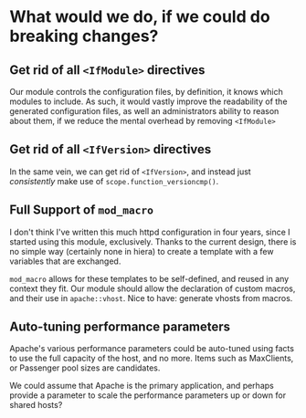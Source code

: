 What would we do, if we could do breaking changes?
==================================================

Get rid of all `<IfModule>` directives
--------------------------------------

Our module controls the configuration files, by definition, it knows which
modules to include. As such, it would vastly improve the readability of the
generated configuration files, as well an administrators ability to reason
about them, if we reduce the mental overhead by removing `<IfModule>`

Get rid of all `<IfVersion>` directives
---------------------------------------

In the same vein, we can get rid of `<IfVersion>`, and instead just
*consistently* make use of `scope.function_versioncmp()`.

Full Support of `mod_macro`
---------------------------

I don't think I've written this much httpd configuration in four years, since I
started using this module, exclusively. Thanks to the current design, there is
no simple way (certainly none in hiera) to create a template with a few
variables that are exchanged.

`mod_macro` allows for these templates to be self-defined, and reused in any
context they fit. Our module should allow the declaration of custom macros,
and their use in `apache::vhost`. Nice to have: generate vhosts from macros.

Auto-tuning performance parameters
----------------------------------

Apache's various performance parameters could be auto-tuned using facts to use
the full capacity of the host, and no more.  Items such as MaxClients, or
Passenger pool sizes are candidates.

We could assume that Apache is the primary application, and perhaps provide a
parameter to scale the performance parameters up or down for shared hosts?
